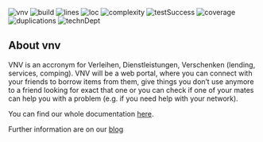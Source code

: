 ![vnv][]
![build][] ![lines][] ![loc][] ![complexity][] ![testSuccess][] ![coverage][] ![duplications][] ![technDept][]
## About vnv
VNV is an accronym for Verleihen, Dienstleistungen, Verschenken (lending,  services, comping).
VNV will be a web portal, where you can connect with your friends to borrow items from them, give things you don’t use anymore to a friend looking for exact that one or you can check if one of your mates can help you with a problem (e.g. if you need help with your network).

You can find our whole documentation [here](https://github.com/WMerk/vnvDoc).

Further information are on our [blog](https://vnvproject.wordpress.com/)

<!-- Picture-Links: -->
[build]:  https://api.travis-ci.org/WMerk/vnv.svg?branch=master "Build passing"
[lines]: https://sonarcloud.io/api/badges/measure?key=de.dhbw.ka.vnv:vnvproject&metric=lines "lines"
[loc]: https://sonarcloud.io/api/badges/measure?key=de.dhbw.ka.vnv:vnvproject&metric=ncloc "loc"
[complexity]: https://sonarcloud.io/api/badges/measure?key=de.dhbw.ka.vnv:vnvproject&metric=function_complexity "complexity"
[testSuccess]: https://sonarcloud.io/api/badges/measure?key=de.dhbw.ka.vnv:vnvproject&metric=test_success_density "Percentage of succeeded tests"
[coverage]: https://sonarcloud.io/api/badges/measure?key=de.dhbw.ka.vnv:vnvproject&metric=coverage "Coverage"
[duplications]: https://sonarcloud.io/api/badges/measure?key=de.dhbw.ka.vnv:vnvproject&metric=duplicated_lines_density "Percentage of duplicated lines"
[technDept]: https://sonarcloud.io/api/badges/measure?key=de.dhbw.ka.vnv:vnvproject&metric=sqale_debt_ratio "Technical Dept Ratio"
[vnv]: https://raw.githubusercontent.com/WMerk/vnvDoc/master/logo/logo_wide_big.png "vnv logo"
